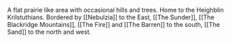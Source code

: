 A flat prairie like area with occasional hills and trees. Home to the Heighblin Krilstuthians.
Bordered by [[Nebulzia]] to the East, [[The Sunder]], [[The Blackridge Mountains]], [[The Fire]] and [[The Barren]] to the south, [[The Sand]] to the north and west. 